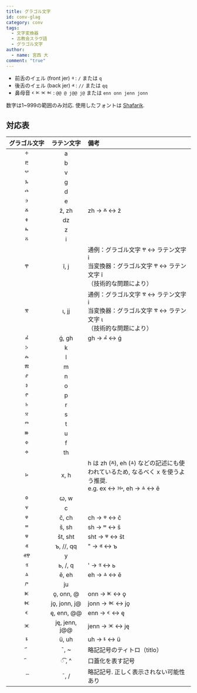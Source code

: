 ```yaml
---
title: グラゴル文字
id: conv-glag
category: conv
tags:
  - 文字変換器
  - 古教会スラヴ語
  - グラゴル文字
author:
  - name: 宮西 大
comment: "true"
---
```

- 前舌のイェル (front jer) <span glag>ⱐ</span> : `/` または `q`
- 後舌のイェル (back jer) <span glag>ⱏ</span> : `//` または `qq`
- 鼻母音 <span glag>ⱔ ⱘ ⱗ ⱙ</span> : `@@ @ j@@ j@` または `enn onn jenn jonn`

数字は1~999の範囲のみ対応. 使用したフォントは [Shafarik](https://sci.ponomar.net/).

<HLConverter src="/conv/glag.tsv" fontRight="Shafarik" />

## 対応表

| グ⁠ラ⁠ゴ⁠ル⁠文⁠字 | ラ⁠テ⁠ン⁠文⁠字 | 備考 |
| :--: | :--: | :-- |
| <span glag>ⰰ</span> | a |  |
| <span glag>ⰱ</span> | b |  |
| <span glag>ⰲ</span> | v |  |
| <span glag>ⰳ</span> | g |  |
| <span glag>ⰴ</span> | d |  |
| <span glag>ⰵ</span> | e |  |
| <span glag>ⰶ</span> | ž, zh | zh → <span glag>ⰶ</span> ↔ ž |
| <span glag>ⰷ</span> | dz |  |
| <span glag>ⰸ</span> | z |  |
| <span glag>ⰻ</span> | i |  |
| <span glag>ⰹ</span> | î, j | 通例：グラゴル文字 <span glag>ⰹ</span> ↔ ラテン文字 i <br> 当変換器：グラゴル文字 <span glag>ⰹ</span> ↔ ラテン文字 î <br> （技術的な問題により） |
| <span glag>ⰺ</span> | ɩ, jj | 通例：グラゴル文字 <span glag>ⰺ</span> ↔ ラテン文字 i <br> 当変換器：グラゴル文字 <span glag>ⰺ</span> ↔ ラテン文字 ɩ <br> （技術的な問題により） |
| <span glag>ⰼ</span> | ǵ, gh | gh → <span glag>ⰼ</span> ↔ ǵ |
| <span glag>ⰽ</span> | k |  |
| <span glag>ⰾ</span> | l |  |
| <span glag>ⰿ</span> | m |  |
| <span glag>ⱀ</span> | n |  |
| <span glag>ⱁ</span> | o |  |
| <span glag>ⱂ</span> | p |  |
| <span glag>ⱃ</span> | r |  |
| <span glag>ⱄ</span> | s |  |
| <span glag>ⱅ</span> | t |  |
| <span glag>ⱆ</span> | u |  |
| <span glag>ⱇ</span> | f |  |
| <span glag>ⱚ</span> | th |  |
| <span glag>ⱈ</span> | x, h | h は zh (<span glag>ⰶ</span>), eh (<span glag>ⱑ</span>) などの記述にも使われているため, なるべく x を使うよう推奨. <br>e.g. ex ↔ <span glag>ⰵⱈ</span>, eh → <span glag>ⱑ</span> ↔ ě |
| <span glag>ⱉ</span> | ꞷ, w |  |
| <span glag>ⱌ</span> | c |  |
| <span glag>ⱍ</span> | č, ch | ch → <span glag>ⱍ</span> ↔ č |
| <span glag>ⱎ</span> | š, sh | sh → <span glag>ⱎ</span> ↔ š |
| <span glag>ⱋ</span> | št, sht | sht → <span glag>ⱋ</span> ↔ št |
| <span glag>ⱏ</span> | ъ, //, qq | " → <span glag>ⱏ</span> ↔ ъ |
| <span glag>ⱏⰹ</span> | y |  |
| <span glag>ⱐ</span> | ь, /, q | ' → <span glag>ⱐ</span> ↔ ь |
| <span glag>ⱑ</span> | ě, eh | eh → <span glag>ⱑ</span> ↔ ě |
| <span glag>ⱓ</span> | ju |  |
| <span glag>ⱘ</span> | ǫ, onn, @ | onn → <span glag>ⱘ</span> ↔ ǫ |
| <span glag>ⱙ</span> | jǫ, jonn, j@ | jonn → <span glag>ⱙ</span> ↔ jǫ |
| <span glag>ⱔ</span> | ę, enn, @@ | enn → <span glag>ⱔ</span> ↔ ę |
| <span glag>ⱗ</span> | ję, jenn, j@@ | jenn → <span glag>ⱗ</span> ↔ ję |
| <span glag>ⱛ</span> | ü, uh | uh → <span glag>ⱛ</span> ↔ ü |
| <span glag> ҃</span> | ˜, ~ | 略記記号のティトロ（titlo） |
| <span glag> ҄</span> | ◌͡&nbsp;, ^ | 口蓋化を表す記号 |
| <span glag> ꙯</span> | ¯, / | 略記記号. 正しく表示されない可能性あり |
